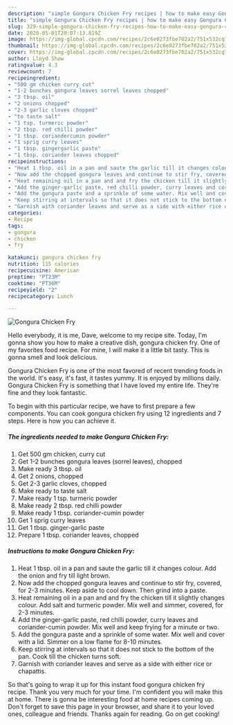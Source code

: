 ```yaml
---
description: "simple Gongura Chicken Fry recipes | how to make easy Gongura Chicken Fry"
title: "simple Gongura Chicken Fry recipes | how to make easy Gongura Chicken Fry"
slug: 329-simple-gongura-chicken-fry-recipes-how-to-make-easy-gongura-chicken-fry
date: 2020-05-01T20:07:13.819Z
image: https://img-global.cpcdn.com/recipes/2c6e0273fbe702a2/751x532cq70/gongura-chicken-fry-recipe-main-photo.jpg
thumbnail: https://img-global.cpcdn.com/recipes/2c6e0273fbe702a2/751x532cq70/gongura-chicken-fry-recipe-main-photo.jpg
cover: https://img-global.cpcdn.com/recipes/2c6e0273fbe702a2/751x532cq70/gongura-chicken-fry-recipe-main-photo.jpg
author: Lloyd Shaw
ratingvalue: 4.3
reviewcount: 7
recipeingredient:
- "500 gm chicken curry cut"
- "1-2 bunches gongura leaves sorrel leaves chopped"
- "3 tbsp. oil"
- "2 onions chopped"
- "2-3 garlic cloves chopped"
- "to taste salt"
- "1 tsp. turmeric powder"
- "2 tbsp. red chilli powder"
- "1 tbsp. coriandercumin powder"
- "1 sprig curry leaves"
- "1 tbsp. gingergarlic paste"
- "1 tbsp. coriander leaves chopped"
recipeinstructions:
- "Heat 1 tbsp. oil in a pan and saute the garlic till it changes colour. Add the onion and fry till light brown."
- "Now add the chopped gongura leaves and continue to stir fry, covered, for 2-3 minutes. Keep aside to cool down. Then grind into a paste."
- "Heat remaining oil in a pan and and fry the chicken till it slightly changes colour. Add salt and turmeric powder. Mix well and simmer, covered, for 2-3 minutes."
- "Add the ginger-garlic paste, red chilli powder, curry leaves and coriander-cumin powder. Mix well and keep frying for a minute or two."
- "Add the gongura paste and a sprinkle of some water. Mix well and cover with a lid. Simmer on a low flame for 8-10 minutes."
- "Keep stirring at intervals so that it does not stick to the bottom of the pan. Cook till the chicken turns soft."
- "Garnish with coriander leaves and serve as a side with either rice or chapattis."
categories:
- Recipe
tags:
- gongura
- chicken
- fry

katakunci: gongura chicken fry 
nutrition: 115 calories
recipecuisine: American
preptime: "PT23M"
cooktime: "PT36M"
recipeyield: "2"
recipecategory: Lunch

---
```



![Gongura Chicken Fry](https://img-global.cpcdn.com/recipes/2c6e0273fbe702a2/751x532cq70/gongura-chicken-fry-recipe-main-photo.jpg)

Hello everybody, it is me, Dave, welcome to my recipe site. Today, I'm gonna show you how to make a creative dish, gongura chicken fry. One of my favorites food recipe. For mine, I will make it a little bit tasty. This is gonna smell and look delicious.

Gongura Chicken Fry is one of the most favored of recent trending foods in the world. It's easy, it's fast, it tastes yummy. It is enjoyed by millions daily. Gongura Chicken Fry is something that I have loved my entire life. They're fine and they look fantastic.




To begin with this particular recipe, we have to first prepare a few components. You can cook gongura chicken fry using 12 ingredients and 7 steps. Here is how you can achieve it.

<!--inarticleads1-->

##### The ingredients needed to make Gongura Chicken Fry:

1. Get 500 gm chicken, curry cut
1. Get 1-2 bunches gongura leaves (sorrel leaves), chopped
1. Make ready 3 tbsp. oil
1. Get 2 onions, chopped
1. Get 2-3 garlic cloves, chopped
1. Make ready to taste salt
1. Make ready 1 tsp. turmeric powder
1. Make ready 2 tbsp. red chilli powder
1. Make ready 1 tbsp. coriander-cumin powder
1. Get 1 sprig curry leaves
1. Get 1 tbsp. ginger-garlic paste
1. Prepare 1 tbsp. coriander leaves, chopped




<!--inarticleads2-->

##### Instructions to make Gongura Chicken Fry:

1. Heat 1 tbsp. oil in a pan and saute the garlic till it changes colour. Add the onion and fry till light brown.
1. Now add the chopped gongura leaves and continue to stir fry, covered, for 2-3 minutes. Keep aside to cool down. Then grind into a paste.
1. Heat remaining oil in a pan and and fry the chicken till it slightly changes colour. Add salt and turmeric powder. Mix well and simmer, covered, for 2-3 minutes.
1. Add the ginger-garlic paste, red chilli powder, curry leaves and coriander-cumin powder. Mix well and keep frying for a minute or two.
1. Add the gongura paste and a sprinkle of some water. Mix well and cover with a lid. Simmer on a low flame for 8-10 minutes.
1. Keep stirring at intervals so that it does not stick to the bottom of the pan. Cook till the chicken turns soft.
1. Garnish with coriander leaves and serve as a side with either rice or chapattis.




So that's going to wrap it up for this instant food gongura chicken fry recipe. Thank you very much for your time. I'm confident you will make this at home. There is gonna be interesting food at home recipes coming up. Don't forget to save this page in your browser, and share it to your loved ones, colleague and friends. Thanks again for reading. Go on get cooking!
